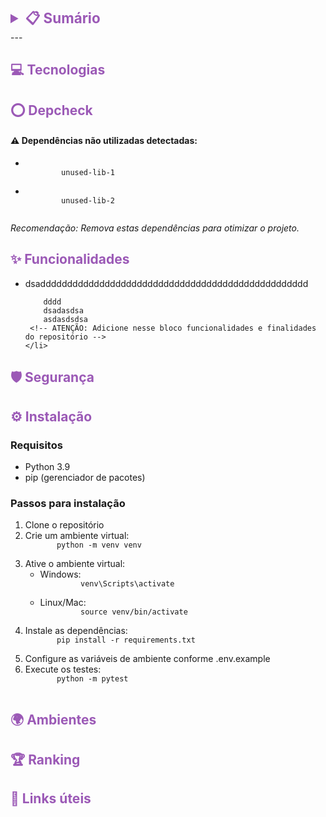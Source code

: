 
<div align="left">
 <!-- Table content -->
 <details>
  <summary style="font-size: 1.6em; color: #9b59b6; font-weight: bold;">
   📋 Sumário
  </summary>
  <ul style="list-style-type: none; padding-left: 20px;">
   <li>
    <a href="#technologies" style="color: #9b59b6">
     Tecnologia
    </a>
   </li>
   <li>
    <a href="#depcheck" style="color: #9b59b6">
     Depcheck
    </a>
   </li>
   <li>
    <a href="#features" style="color: #9b59b6">
     Funcionalidades
    </a>
   </li>
   <li>
    <a href="#security" style="color: #9b59b6">
     Segurança
    </a>
   </li>
   <li>
    <a href="#installation" style="color: #9b59b6">
     Instalação
    </a>
   </li>
   <li>
    <a href="#environments" style="color: #9b59b6">
     Ambientes
    </a>
   </li>
   <li>
    <a href="#ranking" style="color: #9b59b6">
     Ranking dos mantedores
    </a>
   </li>
   <li>
    <a href="#links" style="color: #9b59b6">
     Links úteis
    </a>
   </li>
  </ul>
 </details>
 ---
 <!-- sections -->
 <div id="sections">
  <div id="section-technologies">
   <h2 id="technologies" style="color: #9b59b6;">
    💻 Tecnologias
   </h2>
   <p id="content-technologies">
   </p>
  </div>
  <div id="section-depcheck">
   <h2 id="depcheck" style="color: #9b59b6;">
    ⭕ Depcheck
   </h2>
   <p id="content-depcheck">
    <div class="depcheck-warning">
     <h4>
      ⚠️ Dependências não utilizadas detectadas:
     </h4>
     <ul>
      <li>
       <code>
        unused-lib-1
       </code>
      </li>
      <li>
       <code>
        unused-lib-2
       </code>
      </li>
     </ul>
     <p>
      <em>
       Recomendação: Remova estas dependências para otimizar o projeto.
      </em>
     </p>
    </div>
   </p>
  </div>
  <div id="features-read-only">
   <h2 id="features" style="color: #9b59b6;">
    ✨ Funcionalidades
   </h2>
   <ul>
    <li>
     dsadddddddddddddddddddddddddddddddddddddddddddddddddd
        
        dddd
        dsadasdsa
        asdasdsdsa
     <!-- ATENÇÃO: Adicione nesse bloco funcionalidades e finalidades do repositório -->
    </li>
   </ul>
  </div>
  <div id="section-security">
   <h2 id="security" style="color: #9b59b6;">
    🛡️ Segurança
   </h2>
   <p id="content-features">
   </p>
  </div>
  <div id="section-installation">
   <h2 id="installation" style="color: #9b59b6;">
    ⚙️ Instalação
   </h2>
   <p id="content-features">
    <h3>
     Requisitos
    </h3>
    <ul>
     <li>
      Python 3.9
     </li>
     <li>
      pip (gerenciador de pacotes)
     </li>
    </ul>
    <h3>
     Passos para instalação
    </h3>
    <ol>
     <li>
      Clone o repositório
     </li>
     <li>
      Crie um ambiente virtual:
      <code>
       python -m venv venv
      </code>
     </li>
     <li>
      Ative o ambiente virtual:
      <ul>
       <li>
        Windows:
        <code>
         venv\Scripts\activate
        </code>
       </li>
       <li>
        Linux/Mac:
        <code>
         source venv/bin/activate
        </code>
       </li>
      </ul>
     </li>
     <li>
      Instale as dependências:
      <code>
       pip install -r requirements.txt
      </code>
     </li>
     <li>
      Configure as variáveis de ambiente conforme .env.example
     </li>
     <li>
      Execute os testes:
      <code>
       python -m pytest
      </code>
     </li>
    </ol>
   </p>
  </div>
  <div id="section-environments">
   <h2 id="environments" style="color: #9b59b6;">
    🌍 Ambientes
   </h2>
   <p id="content-environments">
   </p>
  </div>
  <div id="section-ranking">
   <h2 id="ranking" style="color: #9b59b6;">
    🏆 Ranking
   </h2>
   <p id="content-ranking">
   </p>
  </div>
  <div id="section-links">
   <h2 id="links" style="color: #9b59b6;">
    🔗 Links úteis
   </h2>
   <p id="content-links">
   </p>
  </div>
 </div>
</div>
